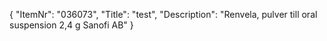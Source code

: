 {
  "ItemNr": "036073",
  "Title": "test",
  "Description": "Renvela, pulver till oral suspension 2,4 g Sanofi AB"
}